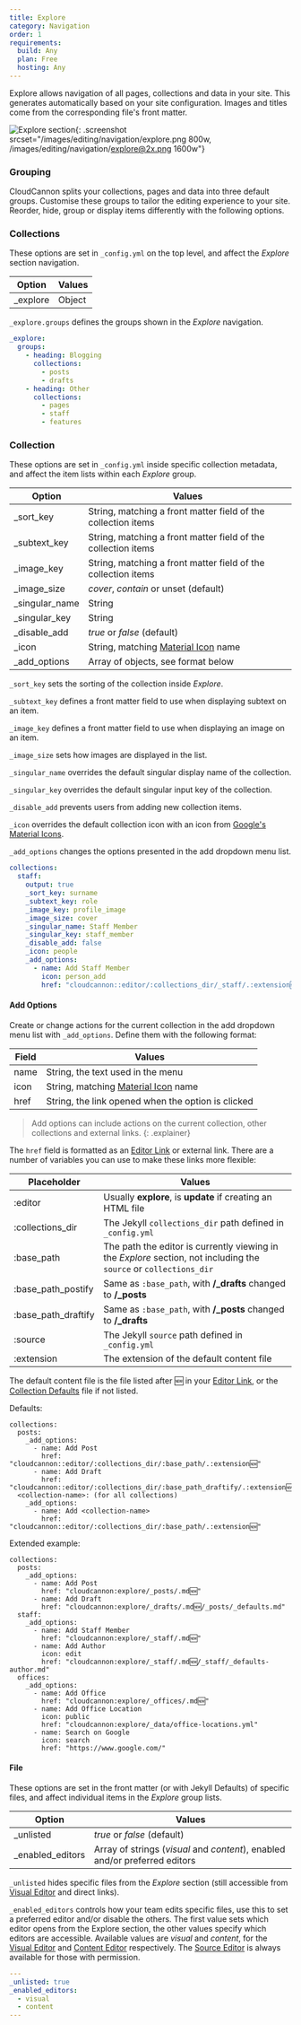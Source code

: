 ```yaml
---
title: Explore
category: Navigation
order: 1
requirements:
  build: Any
  plan: Free
  hosting: Any
---
```


Explore allows navigation of all pages, collections and data in your site. This generates automatically based on your site configuration. Images and titles come from the corresponding file's front matter.

![Explore section](/images/editing/navigation/explore.png){: .screenshot srcset="/images/editing/navigation/explore.png 800w, /images/editing/navigation/explore@2x.png 1600w"}

### Grouping

CloudCannon splits your collections, pages and data into three default groups. Customise these groups to tailor the editing experience to your site. Reorder, hide, group or display items differently with the following options.

### Collections

These options are set in `_config.yml` on the top level, and affect the *Explore* section navigation.

| Option | Values |
| --- | --- |
| \_explore | Object |

`_explore.groups` defines the groups shown in the *Explore* navigation.

```yaml
_explore:
  groups:
    - heading: Blogging
      collections:
        - posts
        - drafts
    - heading: Other
      collections:
        - pages
        - staff
        - features
```

### Collection

These options are set in `_config.yml` inside specific collection metadata, and affect the item lists within each *Explore* group.

| Option | Values |
| --- | --- |
| \_sort\_key | String, matching a front matter field of the collection items |
| \_subtext\_key | String, matching a front matter field of the collection items |
| \_image\_key | String, matching a front matter field of the collection items |
| \_image\_size | *cover*, *contain* or unset (default) |
| \_singular\_name | String |
| \_singular\_key | String |
| \_disable\_add | *true* or *false* (default) |
| \_icon | String, matching [Material Icon](https://material.io/tools/icons/) name |
| \_add_options | Array of objects, see format below |

`_sort_key` sets the sorting of the collection inside *Explore*.

`_subtext_key` defines a front matter field to use when displaying subtext on an item.

`_image_key` defines a front matter field to use when displaying an image on an item.

`_image_size` sets how images are displayed in the list.

`_singular_name` overrides the default singular display name of the collection.

`_singular_key` overrides the default singular input key of the collection.

`_disable_add` prevents users from adding new collection items.

`_icon` overrides the default collection icon with an icon from [Google's Material Icons](https://material.io/tools/icons/).

`_add_options` changes the options presented in the add dropdown menu list.

```yaml
collections:
  staff:
    output: true
    _sort_key: surname
    _subtext_key: role
    _image_key: profile_image
    _image_size: cover
    _singular_name: Staff Member
    _singular_key: staff_member
    _disable_add: false
    _icon: people
    _add_options:
      - name: Add Staff Member
        icon: person_add
        href: "cloudcannon::editor/:collections_dir/_staff/.:extension🆕"
```


#### Add Options

Create or change actions for the current collection in the add dropdown menu list with `_add_options`. Define them with the following format:

| Field | Values |
| --- | --- |
| name | String, the text used in the menu |
| icon | String, matching [Material Icon](https://material.io/tools/icons/) name |
| href | String, the link opened when the option is clicked |

> Add options can include actions on the current collection, other collections and external links.
{: .explainer}

The `href` field is formatted as an [Editor Link](/editing/experience/editor-links/) or external link. There are a number of variables you can use to make these links more flexible:

| Placeholder | Values |
| --- | --- |
| :editor | Usually **explore**, is **update** if creating an HTML file |
| :collections_dir | The Jekyll `collections_dir` path defined in `_config.yml` |
| :base_path | The path the editor is currently viewing in the *Explore* section, not including the `source` or `collections_dir` |
| :base_path_postify | Same as `:base_path`, with **/_drafts** changed to **/_posts** |
| :base_path_draftify | Same as `:base_path`, with **/_posts** changed to **/_drafts** |
| :source | The Jekyll `source` path defined in `_config.yml` |
| :extension | The extension of the default content file |

The default content file is the file listed after 🆕 in your [Editor Link](/editing/experience/editor-links/), or the [Collection Defaults](/editing/experience/collection-defaults/) file if not listed.

Defaults:

```
collections:
  posts:
    _add_options:
      - name: Add Post
        href: "cloudcannon::editor/:collections_dir/:base_path/.:extension🆕"
      - name: Add Draft
        href: "cloudcannon::editor/:collections_dir/:base_path_draftify/.:extension🆕:base_path_postify/_defaults.:extension"
  <collection-name>: (for all collections)
    _add_options:
      - name: Add <collection-name>
        href: "cloudcannon::editor/:collections_dir/:base_path/.:extension🆕"
```

Extended example:

```
collections:
  posts:
    _add_options:
      - name: Add Post
        href: "cloudcannon:explore/_posts/.md🆕"
      - name: Add Draft
        href: "cloudcannon:explore/_drafts/.md🆕/_posts/_defaults.md"
  staff:
    _add_options:
      - name: Add Staff Member
        href: "cloudcannon:explore/_staff/.md🆕"
      - name: Add Author
        icon: edit
        href: "cloudcannon:explore/_staff/.md🆕/_staff/_defaults-author.md"
  offices:
    _add_options:
      - name: Add Office
        href: "cloudcannon:explore/_offices/.md🆕"
      - name: Add Office Location
        icon: public
        href: "cloudcannon:explore/_data/office-locations.yml"
      - name: Search on Google
        icon: search
        href: "https://www.google.com/"
```


#### File

These options are set in the front matter (or with Jekyll Defaults) of specific files, and affect individual items in the *Explore* group lists.

| Option | Values |
| --- | --- |
| \_unlisted | *true* or *false* (default) |
| \_enabled_editors | Array of strings (*visual* and *content*), enabled and/or preferred editors |

`_unlisted` hides specific files from the *Explore* section (still accessible from [Visual Editor](/editing/editors/visual-editor/) and direct links).

`_enabled_editors` controls how your team edits specific files, use this to set a preferred editor and/or disable the others. The first value sets which editor opens from the Explore section, the other values specify which editors are accessible. Available values are *visual* and *content*, for the [Visual Editor](/editing/editors/visual-editor/) and [Content Editor](/editing/editors/content-editor/) respectively. The [Source Editor](/editing/editors/source-editor/) is always available for those with permission.

```yaml
---
_unlisted: true
_enabled_editors:
  - visual
  - content
---
```
